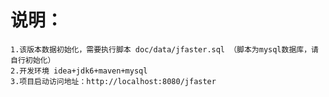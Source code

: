 # 说明：
    
    1.该版本数据初始化，需要执行脚本 doc/data/jfaster.sql （脚本为mysql数据库，请自行初始化）
    2.开发环境 idea+jdk6+maven+mysql
    3.项目启动访问地址：http://localhost:8080/jfaster
